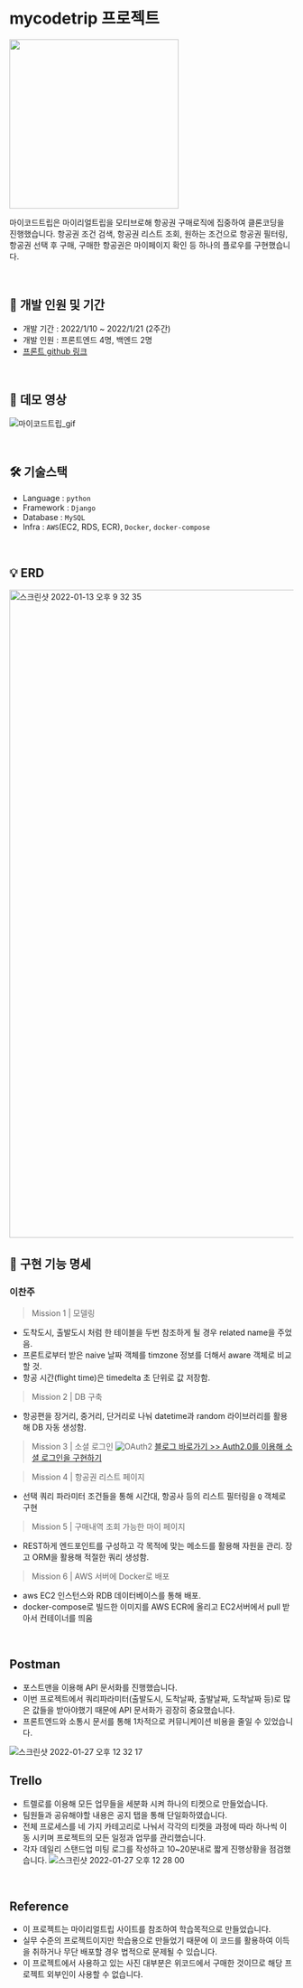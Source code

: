 # mycodetrip 프로젝트

<img width=300 src=https://user-images.githubusercontent.com/50139787/151123589-b350ebe0-8857-409b-8a98-ccab343717a0.png>

마이코드트립은 마이리얼트립을 모티브로해 항공권 구매로직에 집중하여 클론코딩을 진행했습니다. 항공권 조건 검색, 항공권 리스트 조회, 원하는 조건으로 항공권 필터링, 항공권 선택 후 구매, 구매한 항공권은 마이페이지 확인 등 하나의 플로우를 구현했습니다.

<br>

## 🚀 개발 인원 및 기간

- 개발 기간 : 2022/1/10 ~ 2022/1/21 (2주간)
- 개발 인원 : 프론트엔드 4명, 백엔드 2명
- [프론트 github 링크](https://github.com/wecode-bootcamp-korea/28-2nd-mycodetrip-frontend)

<br>

## 📍 데모 영상

![마이코드트립_gif](https://user-images.githubusercontent.com/50139787/151123373-4772373a-3449-4cf8-9dbd-b348a2231f1d.gif)

<br>

## 🛠️ 기술스택

- Language : `python`
- Framework : `Django`
- Database : `MySQL`
- Infra : `AWS`(EC2, RDS, ECR), `Docker`, `docker-compose`

<br>

## 💡 ERD

<img width="1148" alt="스크린샷 2022-01-13 오후 9 32 35" src="https://user-images.githubusercontent.com/50139787/150078505-d0166c76-1749-4fa1-91db-6d11a1767278.png">

## 📝 구현 기능 명세

### 이찬주

> Mission 1 | 모델링

- 도착도시, 출발도시 처럼 한 테이블을 두번 참조하게 될 경우 related name을 주었음.
- 프론트로부터 받은 naive 날짜 객체를 timzone 정보를 더해서 aware 객체로 비교할 것.
- 항공 시간(flight time)은 timedelta 초 단위로 값 저장함.

> Mission 2 | DB 구축
- 항공편을 장거리, 중거리, 단거리로 나눠 datetime과 random 라이브러리를 활용해 DB 자동 생성함. 

> Mission 3 | 소셜 로그인
![OAuth2](https://user-images.githubusercontent.com/50139787/151287882-51c7fc71-df99-4f19-a4a5-9c017c7a0a0a.jpg)
[블로그 바로가기 >> Auth2.0를 이용해 소셜 로그인을 구현하기](https://velog.io/@evnif/OAuth2.0-social-login)

> Mission 4 | 항공권 리스트 페이지

- 선택 쿼리 파라미터 조건들을 통해 시간대, 항공사 등의 리스트 필터링을 `Q` 객체로 구현

> Mission 5 | 구매내역 조회 가능한 마이 페이지

- REST하게 엔드포인트를 구성하고 각 목적에 맞는 메소드를 활용해 자원을 관리. 장고 ORM을 활용해 적절한 쿼리 생성함.

> Mission 6 | AWS 서버에 Docker로 배포

- aws EC2 인스턴스와 RDB 데이터베이스를 통해 배포.
- docker-compose로 빌드한 이미지를 AWS ECR에 올리고 EC2서버에서 pull 받아서 컨테이너를 띄움

<br>



## Postman
- 포스트맨을 이용해 API 문서화를 진행했습니다.
- 이번 프로젝트에서 쿼리파라미터(출발도시, 도착날짜, 출발날짜, 도착날짜 등)로 많은 값들을 받아야했기 때문에 API 문서화가 굉장히 중요했습니다.
- 프론트엔드와 소통시 문서를 통해 1차적으로 커뮤니케이션 비용을 줄일 수 있었습니다.

![스크린샷 2022-01-27 오후 12 32 17](https://user-images.githubusercontent.com/50139787/151287237-813620eb-d397-40cb-a065-88bd4a99efe1.png)


## Trello

- 트렐로를 이용해 모든 업무들을 세분화 시켜 하나의 티켓으로 만들었습니다.
- 팀원들과 공유해야할 내용은 공지 탭을 통해 단일화하였습니다.
- 전체 프로세스를 네 가지 카테고리로 나눠서 각각의 티켓을 과정에 따라 하나씩 이동 시키며 프로젝트의 모든 일정과 업무를 관리했습니다.
- 각자 데일리 스탠드업 미팅 로그를 작성하고 10~20분내로 짧게 진행상황을 점검했습니다.
![스크린샷 2022-01-27 오후 12 28 00](https://user-images.githubusercontent.com/50139787/151286910-460cd449-4f9c-4932-961c-aaa0d8d77db8.png)
<br>

## Reference

- 이 프로젝트는 마이리얼트립 사이트를 참조하여 학습목적으로 만들었습니다.
- 실무 수준의 프로젝트이지만 학습용으로 만들었기 때문에 이 코드를 활용하여 이득을 취하거나 무단 배포할 경우 법적으로 문제될 수 있습니다.
- 이 프로젝트에서 사용하고 있는 사진 대부분은 위코드에서 구매한 것이므로 해당 프로젝트 외부인이 사용할 수 없습니다.
